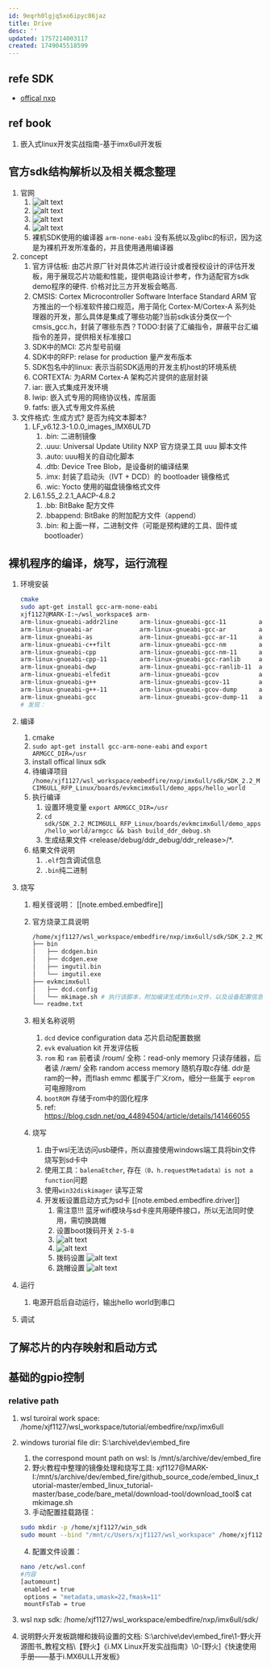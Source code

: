 ```yaml
---
id: 9eqrh0lgjq5xo6ipyc86jaz
title: Drive
desc: ''
updated: 1757214003117
created: 1749045518599
---
```


## refe SDK

- [offical nxp](https://www.nxp.com/design/design-center/development-boards-and-designs/i-mx-evaluation-and-development-boards/evaluation-kit-for-the-i-mx-6ull-and-6ulz-applications-processor:MCIMX6ULL-EVK)

## ref book

1. 嵌入式linux开发实战指南-基于imx6ull开发板

## 官方sdk结构解析以及相关概念整理

1. 官网
   1. ![alt text](image-69.png)
   2. ![alt text](image-70.png)
   3. ![alt text](image-71.png)
   4. ![alt text](image-72.png)
   5. 裸机SDK使用的编译器 `arm-none-eabi` 没有系统以及glibc的标识，因为这是为裸机开发所准备的，并且使用通用编译器
2. concept
   1. 官方评估板: 由芯片原厂针对具体芯片进行设计或者授权设计的评估开发板，用于展现芯片功能和性能，提供电路设计参考，作为适配官方sdk demo程序的硬件. 价格对比三方开发板会略高.
   2. CMSIS: Cortex Microcontroller Software Interface Standard ARM 官方推出的一个标准软件接口规范，用于简化 Cortex-M/Cortex-A 系列处理器的开发，那么具体是集成了哪些功能?当前sdk该分类仅一个cmsis_gcc.h，封装了哪些东西？TODO:封装了汇编指令，屏蔽平台汇编指令的差异，提供相关标准接口
   3. SDK中的MCI: 芯片型号前缀
   4. SDK中的RFP: relase for production 量产发布版本
   5. SDK包名中的linux: 表示当前SDK适用的开发主机host的环境系统
   6. CORTEXTA: 为ARM Cortex-A 架构芯片提供的底层封装
   7. iar: 嵌入式集成开发环境
   8. lwip: 嵌入式专用的网络协议栈，库层面
   9. fatfs: 嵌入式专用文件系统
3. 文件格式: 生成方式? 是否为纯文本脚本?
   1. LF_v6.12.3-1.0.0_images_IMX6UL7D
      1. .bin: 二进制镜像
      2. .uuu: Universal Update Utility NXP 官方烧录工具 uuu 脚本文件
      3. .auto: uuu相关的自动化脚本
      4. .dtb: Device Tree Blob，是设备树的编译结果
      5. .imx: 封装了启动头（IVT + DCD）的 bootloader 镜像格式
      6. .wic: Yocto 使用的磁盘镜像格式文件
   2. L6.1.55_2.2.1_AACP-4.8.2
      1. .bb: BitBake 配方文件
      2. .bbappend: BitBake 的附加配方文件（append）
      3. .bin: 和上面一样，二进制文件（可能是预构建的工具、固件或 bootloader）

## 裸机程序的编译，烧写，运行流程

1. 环境安装

      ```bash
      cmake
      sudo apt-get install gcc-arm-none-eabi
      xjf1127@MARK-I:~/wsl_workspace$ arm-
      arm-linux-gnueabi-addr2line      arm-linux-gnueabi-gcc-11         arm-linux-gnueabi-gcov-tool      arm-linux-gnueabi-readelf        arm-none-eabi-g++                arm-none-eabi-ld.bfd
      arm-linux-gnueabi-ar             arm-linux-gnueabi-gcc-ar         arm-linux-gnueabi-gcov-tool-11   arm-linux-gnueabi-size           arm-none-eabi-gcc                arm-none-eabi-lto-dump
      arm-linux-gnueabi-as             arm-linux-gnueabi-gcc-ar-11      arm-linux-gnueabi-gprof          arm-linux-gnueabi-strings        arm-none-eabi-gcc-10.3.1         arm-none-eabi-nm
      arm-linux-gnueabi-c++filt        arm-linux-gnueabi-gcc-nm         arm-linux-gnueabi-ld             arm-linux-gnueabi-strip          arm-none-eabi-gcc-ar             arm-none-eabi-objcopy
      arm-linux-gnueabi-cpp            arm-linux-gnueabi-gcc-nm-11      arm-linux-gnueabi-ld.bfd         arm-none-eabi-addr2line          arm-none-eabi-gcc-nm             arm-none-eabi-objdump
      arm-linux-gnueabi-cpp-11         arm-linux-gnueabi-gcc-ranlib     arm-linux-gnueabi-ld.gold        arm-none-eabi-ar                 arm-none-eabi-gcc-ranlib         arm-none-eabi-ranlib
      arm-linux-gnueabi-dwp            arm-linux-gnueabi-gcc-ranlib-11  arm-linux-gnueabi-lto-dump-11    arm-none-eabi-as                 arm-none-eabi-gcov               arm-none-eabi-readelf
      arm-linux-gnueabi-elfedit        arm-linux-gnueabi-gcov           arm-linux-gnueabi-nm             arm-none-eabi-c++                arm-none-eabi-gcov-dump          arm-none-eabi-size
      arm-linux-gnueabi-g++            arm-linux-gnueabi-gcov-11        arm-linux-gnueabi-objcopy        arm-none-eabi-c++filt            arm-none-eabi-gcov-tool          arm-none-eabi-strings
      arm-linux-gnueabi-g++-11         arm-linux-gnueabi-gcov-dump      arm-linux-gnueabi-objdump        arm-none-eabi-cpp                arm-none-eabi-gprof              arm-none-eabi-strip
      arm-linux-gnueabi-gcc            arm-linux-gnueabi-gcov-dump-11   arm-linux-gnueabi-ranlib         arm-none-eabi-elfedit            arm-none-eabi-ld        
      # 发现：
      ```

2. 编译
   1. cmake
   2. `sudo apt-get install gcc-arm-none-eabi` and `export ARMGCC_DIR=/usr`
   3. install offical linux sdk
   4. 待编译项目 `/home/xjf1127/wsl_workspace/embedfire/nxp/imx6ull/sdk/SDK_2.2_MCIM6ULL_RFP_Linux/boards/evkmcimx6ull/demo_apps/hello_world`
   5. 执行编译
      1. 设置环境变量 `export ARMGCC_DIR=/usr`
      2. `cd sdk/SDK_2.2_MCIM6ULL_RFP_Linux/boards/evkmcimx6ull/demo_apps/hello_world/armgcc && bash build_ddr_debug.sh`
      3. 生成结果文件 <release/debug/ddr_debug/ddr_release>/*.</elf></bin>
   6. 结果文件说明
      1. `.elf`包含调试信息
      2. `.bin`纯二进制
3. 烧写
   1. 相关径说明： [[note.embed.embedfire]]
   2. 官方烧录工具说明

      ```bash
      /home/xjf1127/wsl_workspace/embedfire/nxp/imx6ull/sdk/SDK_2.2_MCIM6ULL_RFP_Linux/tools/imgutil
      ├── bin
      │   ├── dcdgen.bin
      │   ├── dcdgen.exe
      │   ├── imgutil.bin
      │   └── imgutil.exe
      ├── evkmcimx6ull
      │   ├── dcd.config
      │   └── mkimage.sh # 执行该脚本，附加编译生成的bin文件，以及设备配置信息，可以生成dcd.bin和添加头信息的镜像
      └── readme.txt
      ```

   3. 相关名称说明
      1. `dcd` device configuration data 芯片启动配置数据
      2. `evk` evaluation kit 开发评估板
      3. `rom` 和 `ram` 前者读 /roʊm/ 全称：read-only memory 只读存储器，后者读 /ræm/ 全称 random access memory 随机存取c存储. ddr是ram的一种，而flash emmc 都属于广义rom，细分一些属于 `eeprom` 可电擦除rom
      4. `bootROM` 存储于rom中的固化程序
      5. ref: https://blog.csdn.net/qq_44894504/article/details/141466055
   4. 烧写
      1. 由于wsl无法访问usb硬件，所以直接使用windows端工具将bin文件烧写到sd卡中
      2. 使用工具：`balenaEtcher`, 存在`（0，h.requestMetadata）is not a function`问题
      3. 使用`win32diskimager` 读写正常
      4. 开发板设置启动方式为sd卡 [[note.embed.embedfire.driver]]
         1. 需注意!!! 蓝牙wifi模块与sd卡座共用硬件接口，所以无法同时使用，需切换跳帽
         2. 设置boot拨码开关 `2-5-8`
         3. ![alt text](image-73.png)
         4. ![alt text](image-74.png)
         5. 拨码设置 ![alt text](IMG_3459.jpeg)
         6. 跳帽设置 ![alt text](IMG_3460.jpeg)
4. 运行
   1. 电源开启后自动运行，输出hello world到串口
5. 调试

## 了解芯片的内存映射和启动方式

## 基础的gpio控制

### relative path

1. wsl turoiral work space: /home/xjf1127/wsl_workspace/tutorial/embedfire/nxp/imx6ull
2. windows turorial file dir: S:\archive\dev\embed_fire
   1. the correspond mount path on wsl: ls /mnt/s/archive/dev/embed_fire
   2. 野火教程中整理的镜像处理和烧写工具: xjf1127@MARK-I:/mnt/s/archive/dev/embed_fire/github_source_code/embed_linux_tutorial-master/embed_linux_tutorial-master/base_code/bare_metal/download-tool/download_tool$ cat mkimage.sh
   3. 手动配置挂载路径：

   ```bash
   sudo mkdir -p /home/xjf1127/win_sdk
   sudo mount --bind "/mnt/c/Users/xjf1127/wsl_workspace" /home/xjf1127/win_sdk
   ```

   4. 配置文件设置：

   ```bash
   nano /etc/wsl.conf
   #内容
   [automount]
    enabled = true
    options = "metadata,umask=22,fmask=11"
    mountFsTab = true

   ```

3. wsl nxp sdk: /home/xjf1127/wsl_workspace/embedfire/nxp/imx6ull/sdk/
4. 说明野火开发板跳帽和拨码设置的文档: S:\archive\dev\embed_fire\1-野火开源图书_教程文档\【野火】《i.MX Linux开发实战指南》\0-[野火]《快速使用手册——基于i.MX6ULL开发板》
